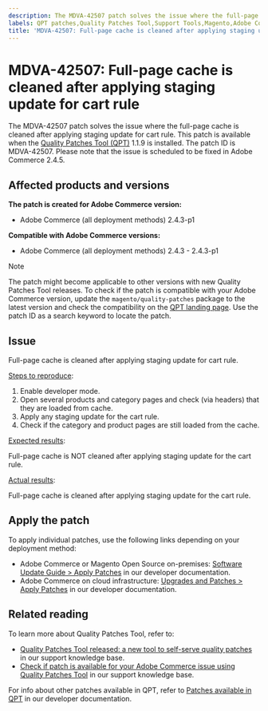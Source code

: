 ```yaml
---
description: The MDVA-42507 patch solves the issue where the full-page cache is cleaned after applying staging update for cart rule. This patch is available when the [Quality Patches Tool (QPT)](https://support.magento.com/hc/en-us/articles/360047139492) 1.1.9 is installed. The patch ID is MDVA-42507. Please note that the issue is scheduled to be fixed in Adobe Commerce 2.4.5.
labels: QPT patches,Quality Patches Tool,Support Tools,Magento,Adobe Commerce,cloud infrastructure,on-premises,QPT 1.1.9,full-page cache,staging update,cart rule,2.4.3,2.4.3-p1
title: 'MDVA-42507: Full-page cache is cleaned after applying staging update for cart rule'
---
```


# MDVA-42507: Full-page cache is cleaned after applying staging update for cart rule

The MDVA-42507 patch solves the issue where the full-page cache is cleaned after applying staging update for cart rule. This patch is available when the [Quality Patches Tool (QPT)](https://support.magento.com/hc/en-us/articles/360047139492) 1.1.9 is installed. The patch ID is MDVA-42507. Please note that the issue is scheduled to be fixed in Adobe Commerce 2.4.5.

## Affected products and versions

**The patch is created for Adobe Commerce version:**

* Adobe Commerce (all deployment methods) 2.4.3-p1

**Compatible with Adobe Commerce versions:**

* Adobe Commerce (all deployment methods) 2.4.3 - 2.4.3-p1

>[!NOTE]
>
>The patch might become applicable to other versions with new Quality Patches Tool releases. To check if the patch is compatible with your Adobe Commerce version, update the `magento/quality-patches` package to the latest version and check the compatibility on the [QPT landing page](https://devdocs.magento.com/quality-patches/tool.html#patch-grid). Use the patch ID as a search keyword to locate the patch.

## Issue

Full-page cache is cleaned after applying staging update for cart rule.

<u>Steps to reproduce</u>:

1. Enable developer mode.
1. Open several products and category pages and check (via headers) that they are loaded from cache.
1. Apply any staging update for the cart rule.
1. Check if the category and product pages are still loaded from the cache.

<u>Expected results</u>:

Full-page cache is NOT cleaned after applying staging update for the cart rule.

<u>Actual results</u>:

Full-page cache is cleaned after applying staging update for the cart rule.

## Apply the patch

To apply individual patches, use the following links depending on your deployment method:

* Adobe Commerce or Magento Open Source on-premises: [Software Update Guide > Apply Patches](https://devdocs.magento.com/guides/v2.4/comp-mgr/patching/mqp.html) in our developer documentation.
* Adobe Commerce on cloud infrastructure: [Upgrades and Patches > Apply Patches](https://devdocs.magento.com/cloud/project/project-patch.html) in our developer documentation.

## Related reading

To learn more about Quality Patches Tool, refer to:

* [Quality Patches Tool released: a new tool to self-serve quality patches](https://support.magento.com/hc/en-us/articles/360047139492) in our support knowledge base.
* [Check if patch is available for your Adobe Commerce issue using Quality Patches Tool](https://support.magento.com/hc/en-us/articles/360047125252) in our support knowledge base.

For info about other patches available in QPT, refer to [Patches available in QPT](https://devdocs.magento.com/quality-patches/tool.html#patch-grid) in our developer documentation.